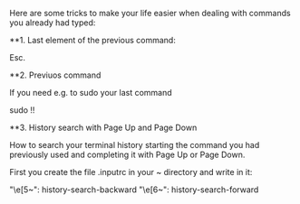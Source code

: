 Here are some tricks to make your life easier when dealing with commands you already had typed:

**1. Last element of the previous command:

Esc.

**2. Previuos command

If you need e.g. to sudo your last command

sudo !!

**3. History search with Page Up and Page Down

How to search your terminal history starting the command you had previously used and completing it with Page Up or Page Down.

First you create the file .inputrc in your ~ directory and write in it:

"\e[5~": history-search-backward
"\e[6~": history-search-forward
